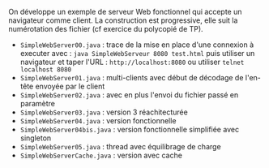 On développe un exemple de serveur Web fonctionnel qui accepte un navigateur comme client. La construction est progressive, elle suit la numérotation des fichier (cf exercice du polycopié de TP).  
- ```SimpleWebServer00.java``` : trace de la mise en place d'une connexion à executer avec : ```java SimpleWebServeur 8080 test.html``` puis utiliser un navigateur et taper l'URL : ```http://localhost:8080``` ou utiliser ```telnet localhost 8080```
- ```SimpleWebServer01.java``` : multi-clients avec début de décodage de l'en-tête envoyée par le client
- ```SimpleWebServer02.java``` : avec en plus l'envoi du fichier passé en paramètre
- ```SimpleWebServer03.java``` : version 3 réachitecturée
- ```SimpleWebServer04.java``` : version fonctionnelle
- ```SimpleWebServer04bis.java``` : version fonctionnelle simplifiée avec singleton
- ```SimpleWebServer05.java``` : thread avec équilibrage de charge
- ```SimpleWebServerCache.java``` : version avec cache 


